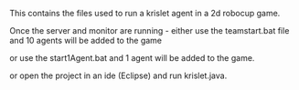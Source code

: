 This contains the files used to run a krislet agent in a 2d robocup game. 

Once the server and monitor are running - either use the teamstart.bat file and 10 agents will be added to the game

or use the start1Agent.bat and 1 agent will be added to the game. 

or open the project in an ide (Eclipse) and run krislet.java.

